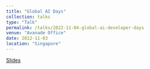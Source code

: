 ```yaml
---
title: "Global AI Days"
collection: talks
type: "Talk"
permalink: /talks/2022-11-04-global-ai-developer-days
venue: "Avanade Office"
date: 2012-11-03
location: "Singapore"
---
```


[Slides](https://github.com/u1i/slides/blob/master/20221104%20Global%20AI%20Days%202022.pdf)
